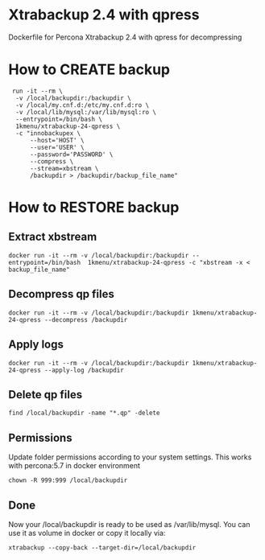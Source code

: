 # Xtrabackup 2.4 with qpress
Dockerfile for Percona Xtrabackup 2.4 with qpress for decompressing

# How to CREATE backup
```
 run -it --rm \
  -v /local/backupdir:/backupdir \
  -v /local/my.cnf.d:/etc/my.cnf.d:ro \
  -v /local/lib/mysql:/var/lib/mysql:ro \
  --entrypoint=/bin/bash \
  1kmenu/xtrabackup-24-qpress \
  -c "innobackupex \
      --host='HOST' \
      --user='USER' \
      --password='PASSWORD' \
      --compress \
      --stream=xbstream \
      /backupdir > /backupdir/backup_file_name"
```

# How to RESTORE backup

## Extract xbstream
```
docker run -it --rm -v /local/backupdir:/backupdir --entrypoint=/bin/bash  1kmenu/xtrabackup-24-qpress -c "xbstream -x < backup_file_name"
```

## Decompress qp files
```
docker run -it --rm -v /local/backupdir:/backupdir 1kmenu/xtrabackup-24-qpress --decompress /backupdir
```

## Apply logs
```
docker run -it --rm -v /local/backupdir:/backupdir 1kmenu/xtrabackup-24-qpress --apply-log /backupdir
```

## Delete qp files
```
find /local/backupdir -name "*.qp" -delete
```

## Permissions
Update folder permissions according to your system settings. This works with percona:5.7 in docker environment
```
chown -R 999:999 /local/backupdir
```

## Done
Now your /local/backupdir is ready to be used as /var/lib/mysql. You can use it as volume in docker or copy it locally via:
```
xtrabackup --copy-back --target-dir=/local/backupdir
```
